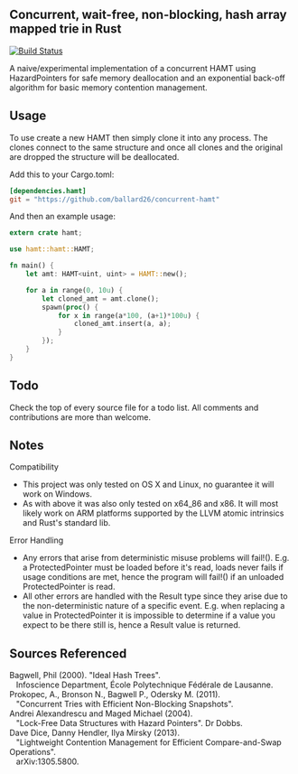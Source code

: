 Concurrent, wait-free, non-blocking, hash array mapped trie in Rust
----------------------------------------------------------------------
[![Build Status](https://travis-ci.org/ballard26/concurrent-hamt.svg?branch=master)](https://travis-ci.org/ballard26/concurrent-hamt)

A naive/experimental implementation of a concurrent HAMT using 
HazardPointers for safe memory deallocation and an exponential back-off 
algorithm for basic memory contention management.

Usage
----------------------------------------------------------------------
To use create a new HAMT then simply clone it into any process. The clones
connect to the same structure and once all clones and the original are
dropped the structure will be deallocated.

Add this to your Cargo.toml:
```toml
[dependencies.hamt]
git = "https://github.com/ballard26/concurrent-hamt"
```

And then an example usage:
```rust
extern crate hamt;

use hamt::hamt::HAMT;

fn main() {
    let amt: HAMT<uint, uint> = HAMT::new();

    for a in range(0, 10u) {
        let cloned_amt = amt.clone();
        spawn(proc() {
            for x in range(a*100, (a+1)*100u) { 
                cloned_amt.insert(a, a);
            }
        });
    }
}
```

Todo
----------------------------------------------------------------------
Check the top of every source file for a todo list. All comments and 
contributions are more than welcome.

Notes
----------------------------------------------------------------------
Compatibility
- This project was only tested on OS X and Linux, no guarantee it will work on Windows.
- As with above it was also only tested on x64_86 and x86. It will most likely work on 
  ARM platforms supported by the LLVM atomic intrinsics and Rust's standard lib.

Error Handling
- Any errors that arise from deterministic misuse problems will fail!().
    E.g. a ProtectedPointer must be loaded before it's read, loads never 
    fails if usage conditions are met, hence the program will fail!() if
    an unloaded ProtectedPointer is read.
- All other errors are handled with the Result type since they arise
  due to the non-deterministic nature of a specific event.
    E.g. when replacing a value in ProtectedPointer it is impossible to determine
    if a value you expect to be there still is, hence a Result value is returned.

Sources Referenced
----------------------------------------------------------------------
Bagwell, Phil (2000). "Ideal Hash Trees".
<br>&nbsp;&nbsp;&nbsp;Infoscience Department, École Polytechnique Fédérale de Lausanne.
<br>Prokopec, A., Bronson N., Bagwell P., Odersky M. (2011).
<br>&nbsp;&nbsp;&nbsp;"Concurrent Tries with Efficient Non-Blocking Snapshots".
<br>Andrei Alexandrescu and Maged Michael (2004).
<br>&nbsp;&nbsp;&nbsp;"Lock-Free Data Structures with Hazard Pointers". Dr Dobbs.
<br>Dave Dice, Danny Hendler, Ilya Mirsky (2013).
<br>&nbsp;&nbsp;&nbsp;"Lightweight Contention Management for Efficient Compare-and-Swap Operations".
<br>&nbsp;&nbsp;&nbsp;arXiv:1305.5800.
